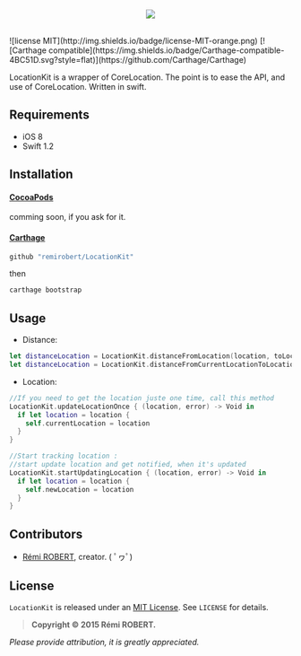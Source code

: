 <br>
<p align="center">
  <img src ="https://cloud.githubusercontent.com/assets/3276768/9226002/c10b71a6-410c-11e5-8672-a431f017dfe6.png"/>
</p>
</br>
![license MIT](http://img.shields.io/badge/license-MIT-orange.png) [![Carthage compatible](https://img.shields.io/badge/Carthage-compatible-4BC51D.svg?style=flat)](https://github.com/Carthage/Carthage)

LocationKit is a wrapper of CoreLocation.
The point is to ease the API, and use of CoreLocation.
Written in swift.

## Requirements

* iOS 8
* Swift 1.2

## Installation

#### [CocoaPods](http://cocoapods.org)

comming soon, if you ask for it.

#### [Carthage](https://github.com/Carthage/Carthage)

````bash
github "remirobert/LocationKit"
````
then
```bash
carthage bootstrap
```

## Usage

- Distance:
```Swift
let distanceLocation = LocationKit.distanceFromLocation(location, toLocation: location2)
let distanceLocation = LocationKit.distanceFromCurrentLocationToLocation(location)
```

- Location:
```Swift
//If you need to get the location juste one time, call this method
LocationKit.updateLocationOnce { (location, error) -> Void in
  if let location = location {
    self.currentLocation = location
  }
}

//Start tracking location :
//start update location and get notified, when it's updated
LocationKit.startUpdatingLocation { (location, error) -> Void in
  if let location = location {
    self.newLocation = location
  }
}

```


## Contributors

* [Rémi ROBERT](https://github.com/remirobert), creator. ( ﾟヮﾟ)

## License

`LocationKit` is released under an [MIT License][mitLink]. See `LICENSE` for details.

>**Copyright &copy; 2015 Rémi ROBERT.**

*Please provide attribution, it is greatly appreciated.*

[mitLink]:http://opensource.org/licenses/MIT
